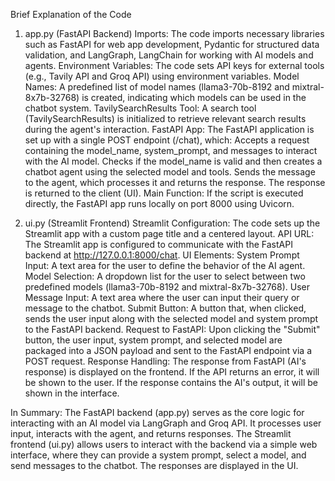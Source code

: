 Brief Explanation of the Code


1. app.py (FastAPI Backend)
Imports: The code imports necessary libraries such as FastAPI for web app development, Pydantic for structured data validation, and LangGraph, LangChain for working with AI models and agents.
Environment Variables: The code sets API keys for external tools (e.g., Tavily API and Groq API) using environment variables.
Model Names: A predefined list of model names (llama3-70b-8192 and mixtral-8x7b-32768) is created, indicating which models can be used in the chatbot system.
TavilySearchResults Tool: A search tool (TavilySearchResults) is initialized to retrieve relevant search results during the agent's interaction.
FastAPI App: The FastAPI application is set up with a single POST endpoint (/chat), which:
Accepts a request containing the model_name, system_prompt, and messages to interact with the AI model.
Checks if the model_name is valid and then creates a chatbot agent using the selected model and tools.
Sends the message to the agent, which processes it and returns the response.
The response is returned to the client (UI).
Main Function: If the script is executed directly, the FastAPI app runs locally on port 8000 using Uvicorn.


2. ui.py (Streamlit Frontend)
Streamlit Configuration: The code sets up the Streamlit app with a custom page title and a centered layout.
API URL: The Streamlit app is configured to communicate with the FastAPI backend at http://127.0.0.1:8000/chat.
UI Elements:
System Prompt Input: A text area for the user to define the behavior of the AI agent.
Model Selection: A dropdown list for the user to select between two predefined models (llama3-70b-8192 and mixtral-8x7b-32768).
User Message Input: A text area where the user can input their query or message to the chatbot.
Submit Button: A button that, when clicked, sends the user input along with the selected model and system prompt to the FastAPI backend.
Request to FastAPI: Upon clicking the "Submit" button, the user input, system prompt, and selected model are packaged into a JSON payload and sent to the FastAPI endpoint via a POST request.
Response Handling:
The response from FastAPI (AI's response) is displayed on the frontend.
If the API returns an error, it will be shown to the user.
If the response contains the AI's output, it will be shown in the interface.


In Summary:
The FastAPI backend (app.py) serves as the core logic for interacting with an AI model via LangGraph and Groq API. It processes user input, interacts with the agent, and returns responses.
The Streamlit frontend (ui.py) allows users to interact with the backend via a simple web interface, where they can provide a system prompt, select a model, and send messages to the chatbot. The responses are displayed in the UI.